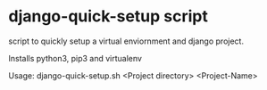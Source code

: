 # django-quick-setup script
script to quickly setup a virtual enviornment and django project. 

Installs python3, pip3 and virtualenv


Usage: django-quick-setup.sh \<Project directory\> \<Project-Name\>
